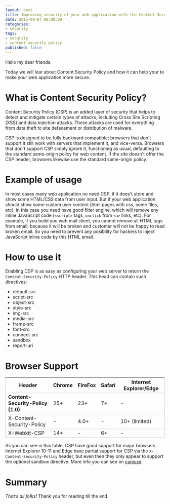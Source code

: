 ```yaml
---
layout: post
title: Improving security of your web application with the Content Security Policy
date: 2015-09-07 00:00:00
categories:
- security
tags:
- security
- content security policy
published: false
---
```

Hello my dear friends.

Today we will lear about Content Security Policy and how it can help your to make your web application more secure.

# What is Content Security Policy?

Content Security Policy (CSP) is an added layer of security that helps to detect and mitigate certain types of attacks, including Cross Site Scripting (XSS) and data injection attacks. These attacks are used for everything from data theft to site defacement or distribution of malware.

CSP is designed to be fully backward compatible; browsers that don't support it still work with servers that implement it, and vice-versa. Browsers that don't support CSP simply ignore it, functioning as usual, defaulting to the standard same-origin policy for web content. If the site doesn't offer the CSP header, browsers likewise use the standard same-origin policy.

# Example of usage

In most cases many web application no need CSP, if it does't store and show some HTML/CSS data from user input. But if your web application should show some custom user content (html pages with css, some files, etc), in this case you need have good filter engine, which will remove eny inline JavaScript code (`<script>` tags, `onclick` from `<a>` links, etc). For example, if you build you web mail client, you cannot remove all HTML tags from email, because it will be broken and customer will not be happy to read broken email. So you need to prevent any posibility for hackers to inject JavaScript inline code by this HTML email.

# How to use it

Enabling CSP is as easy as configuring your web server to return the `Content-Security-Policy` HTTP header. This head can contain such directives:

 * default-src
 * script-src
 * object-src
 * style-src
 * img-src
 * media-src
 * frame-src
 * font-src
 * connect-src
 * sandbox
 * report-uri


# Browser Support

<table style="width: 100%">
  <tr style="border: 1px solid #CCC">
    <th>Header</th>
    <th>Chrome</th>
    <th>FireFox</th>
    <th>Safari</th>
    <th>Internet Explorer/Edge</th>
  </tr>
  <tr style="border: 1px solid #CCC;">
    <td style="font-weight: bold">Content-Security-Policy (1.0)</td>
    <td>25+</td>
    <td>23+</td>
    <td>7+</td>
    <td>-</td>
  </tr>
  <tr style="border: 1px solid #CCC">
    <td>X-Content-Security-Policy</td>
    <td>-</td>
    <td>4.0+</td>
    <td>-</td>
    <td>10+ (limited)</td>
  </tr>
  <tr style="border: 1px solid #CCC">
    <td>X-Webkit-CSP</td>
    <td>14+</td>
    <td>-</td>
    <td>6+</td>
    <td>-</td>
  </tr>
</table>

As you can see in this table, CSP have good support for major browsers. Internet Explorer 10-11 and Edge have partial support for CSP via the `X-Content-Security-Policy` header, but even then they only appear to support the optional sandbox directive. More info you can see on [caniuse](http://caniuse.com/#feat=contentsecuritypolicy).

# Summary



*That’s all folks!* Thank you for reading till the end.